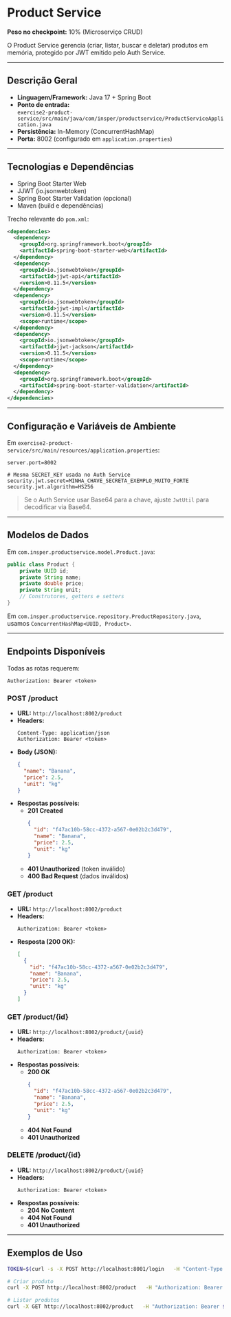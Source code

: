 # Product Service

**Peso no checkpoint:** 10% (Microserviço CRUD)

O Product Service gerencia (criar, listar, buscar e deletar) produtos em memória, protegido por JWT emitido pelo Auth Service.

---

## Descrição Geral

- **Linguagem/Framework:** Java 17 + Spring Boot  
- **Ponto de entrada:**  
  `exercise2-product-service/src/main/java/com/insper/productservice/ProductServiceApplication.java`  
- **Persistência:** In-Memory (ConcurrentHashMap)  
- **Porta:** 8002 (configurado em `application.properties`)

---

## Tecnologias e Dependências

- Spring Boot Starter Web  
- JJWT (io.jsonwebtoken)  
- Spring Boot Starter Validation (opcional)  
- Maven (build e dependências)

Trecho relevante do `pom.xml`:
```xml
<dependencies>
  <dependency>
    <groupId>org.springframework.boot</groupId>
    <artifactId>spring-boot-starter-web</artifactId>
  </dependency>
  <dependency>
    <groupId>io.jsonwebtoken</groupId>
    <artifactId>jjwt-api</artifactId>
    <version>0.11.5</version>
  </dependency>
  <dependency>
    <groupId>io.jsonwebtoken</groupId>
    <artifactId>jjwt-impl</artifactId>
    <version>0.11.5</version>
    <scope>runtime</scope>
  </dependency>
  <dependency>
    <groupId>io.jsonwebtoken</groupId>
    <artifactId>jjwt-jackson</artifactId>
    <version>0.11.5</version>
    <scope>runtime</scope>
  </dependency>
  <dependency>
    <groupId>org.springframework.boot</groupId>
    <artifactId>spring-boot-starter-validation</artifactId>
  </dependency>
</dependencies>
```

---

## Configuração e Variáveis de Ambiente

Em `exercise2-product-service/src/main/resources/application.properties`:
```properties
server.port=8002

# Mesma SECRET_KEY usada no Auth Service
security.jwt.secret=MINHA_CHAVE_SECRETA_EXEMPLO_MUITO_FORTE
security.jwt.algorithm=HS256
```

> Se o Auth Service usar Base64 para a chave, ajuste `JwtUtil` para decodificar via Base64.

---

## Modelos de Dados

Em `com.insper.productservice.model.Product.java`:
```java
public class Product {
    private UUID id;
    private String name;
    private double price;
    private String unit;
    // Construtores, getters e setters
}
```

Em `com.insper.productservice.repository.ProductRepository.java`, usamos `ConcurrentHashMap<UUID, Product>`.

---

## Endpoints Disponíveis

Todas as rotas requerem:
```
Authorization: Bearer <token>
```

### POST /product

- **URL:** `http://localhost:8002/product`  
- **Headers:**  
  ```
  Content-Type: application/json
  Authorization: Bearer <token>
  ```  
- **Body (JSON):**
  ```json
  {
    "name": "Banana",
    "price": 2.5,
    "unit": "kg"
  }
  ```  
- **Respostas possíveis:**  
  - **201 Created**  
    ```json
    {
      "id": "f47ac10b-58cc-4372-a567-0e02b2c3d479",
      "name": "Banana",
      "price": 2.5,
      "unit": "kg"
    }
    ```  
  - **401 Unauthorized** (token inválido)  
  - **400 Bad Request** (dados inválidos)

### GET /product

- **URL:** `http://localhost:8002/product`  
- **Headers:**  
  ```
  Authorization: Bearer <token>
  ```  
- **Resposta (200 OK):**  
  ```json
  [
    {
      "id": "f47ac10b-58cc-4372-a567-0e02b2c3d479",
      "name": "Banana",
      "price": 2.5,
      "unit": "kg"
    }
  ]
  ```

### GET /product/{id}

- **URL:** `http://localhost:8002/product/{uuid}`  
- **Headers:**  
  ```
  Authorization: Bearer <token>
  ```  
- **Respostas possíveis:**  
  - **200 OK**  
    ```json
    {
      "id": "f47ac10b-58cc-4372-a567-0e02b2c3d479",
      "name": "Banana",
      "price": 2.5,
      "unit": "kg"
    }
    ```  
  - **404 Not Found**  
  - **401 Unauthorized**

### DELETE /product/{id}

- **URL:** `http://localhost:8002/product/{uuid}`  
- **Headers:**  
  ```
  Authorization: Bearer <token>
  ```  
- **Respostas possíveis:**  
  - **204 No Content**  
  - **404 Not Found**  
  - **401 Unauthorized**

---

## Exemplos de Uso

```bash
TOKEN=$(curl -s -X POST http://localhost:8001/login   -H "Content-Type: application/json"   -d '{"username":"fulano","password":"senha"}'   | jq -r .access_token)

# Criar produto
curl -X POST http://localhost:8002/product   -H "Authorization: Bearer $TOKEN"   -H "Content-Type: application/json"   -d '{"name":"Banana","price":2.5,"unit":"kg"}'

# Listar produtos
curl -X GET http://localhost:8002/product   -H "Authorization: Bearer $TOKEN"
```
